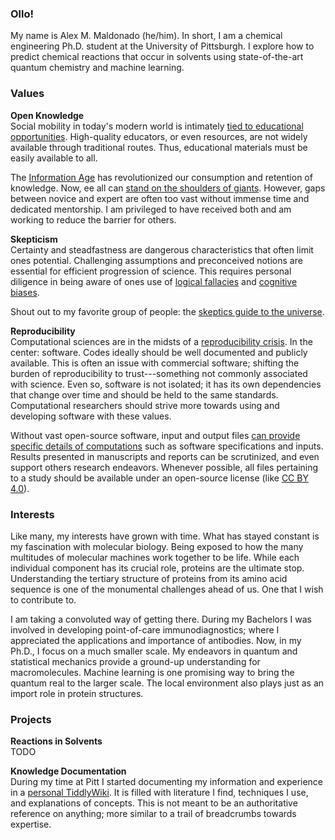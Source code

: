 ### Ollo!

My name is Alex M. Maldonado (he/him).
In short, I am a chemical engineering Ph.D. student at the University of Pittsburgh.
I explore how to predict chemical reactions that occur in solvents using state-of-the-art quantum chemistry and machine learning.

### Values

**Open Knowledge**\
Social mobility in today's modern world is intimately [tied to educational opportunities](https://en.wikipedia.org/wiki/Social_mobility#Influence_of_intelligence_and_education).
High-quality educators, or even resources, are not widely available through traditional routes.
Thus, educational materials must be easily available to all.

The [Information Age](https://en.wikipedia.org/wiki/Information_Age) has revolutionized our consumption and retention of knowledge.
Now, ee all can [stand on the shoulders of giants](https://en.wikipedia.org/wiki/Standing_on_the_shoulders_of_giants).
However, gaps between novice and expert are often too vast without immense time and dedicated mentorship.
I am privileged to have received both and am working to reduce the barrier for others.

**Skepticism**\
Certainty and steadfastness are dangerous characteristics that often limit ones potential.
Challenging assumptions and preconceived notions are essential for efficient progression of science.
This requires personal diligence in being aware of ones use of [logical fallacies](https://en.wikipedia.org/wiki/List_of_fallacies) and [cognitive biases](https://en.wikipedia.org/wiki/List_of_cognitive_biases).

Shout out to my favorite group of people: the [skeptics guide to the universe](https://www.theskepticsguide.org/).

**Reproducibility**\
Computational sciences are in the midsts of a [reproducibility crisis](https://www.chemistryworld.com/news/chemistrys-reproducibility-crisis-that-youve-probably-never-heard-of/4011693.article).
In the center: software.
Codes ideally should be well documented and publicly available.
This is often an issue with commercial software; shifting the burden of reproducibility to trust---something not commonly associated with science.
Even so, software is not isolated; it has its own dependencies that change over time and should be held to the same standards.
Computational researchers should strive more towards using and developing software with these values.

Without vast open-source software, input and output files [can provide specific details of computations](https://pubs.acs.org/doi/full/10.1021/acs.chemmater.7b00799) such as software specifications and inputs.
Results presented in manuscripts and reports can be scrutinized, and even support others research endeavors.
Whenever possible, all files pertaining to a study should be available under an open-source license (like [CC BY 4.0](https://creativecommons.org/licenses/by/4.0/)).

### Interests

Like many, my interests have grown with time.
What has stayed constant is my fascination with molecular biology.
Being exposed to how the many multitudes of molecular machines work together to be life.
While each individual component has its crucial role, proteins are the ultimate stop.
Understanding the tertiary structure of proteins from its amino acid sequence is one of the monumental challenges ahead of us.
One that I wish to contribute to.

I am taking a convoluted way of getting there.
During my Bachelors I was involved in developing point-of-care immunodiagnostics; where I appreciated the applications and importance of antibodies.
Now, in my Ph.D., I focus on a much smaller scale.
My endeavors in quantum and statistical mechanics provide a ground-up understanding for macromolecules.
Machine learning is one promising way to bring the quantum real to the larger scale.
The local environment also plays just as an import role in protein structures.

### Projects

**Reactions in Solvents**\
TODO

**Knowledge Documentation**\
During my time at Pitt I started documenting my information and experience in a [personal TiddlyWiki](https://aalexmmaldonado.com/html/projects/CoMpUtAtIoNaLcHeMiStRy.html).
It is filled with literature I find, techniques I use, and explanations of concepts.
This is not meant to be an authoritative reference on anything; more similar to a trail of breadcrumbs towards expertise.

<!--
**aalexmmaldonado/aalexmmaldonado** is a ✨ _special_ ✨ repository because its `README.md` (this file) appears on your GitHub profile.

Here are some ideas to get you started:

- 🔭 I’m currently working on ...
- 🌱 I’m currently learning ...
- 👯 I’m looking to collaborate on ...
- 🤔 I’m looking for help with ...
- 💬 Ask me about ...
- 📫 How to reach me: ...
- 😄 Pronouns: ...
- ⚡ Fun fact: ...
-->
